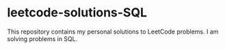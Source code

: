 # leetcode-solutions-SQL
This repository contains my personal solutions to LeetCode problems. I am solving problems in SQL.
